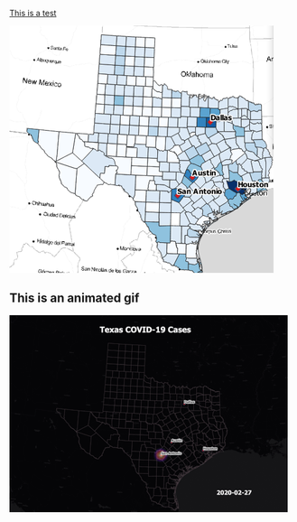 [This is a test](/cortest/nytcorona.html)

[<img src="images/texasimg.png?raw=true"/>](cortest/nytcorona.html)


## This is an animated gif

<img src="images/Texas_GIF.gif?raw=true"/>
